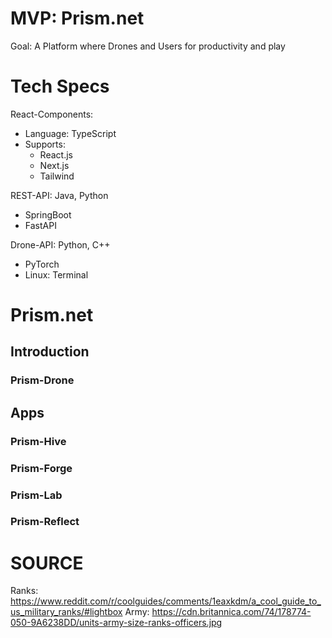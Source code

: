 # MVP: Prism.net

Goal: A Platform where Drones and Users for productivity and play

# Tech Specs

React-Components: 
  - Language: TypeScript
  - Supports:
    - React.js
    - Next.js
    - Tailwind

REST-API: Java, Python
- SpringBoot
- FastAPI

Drone-API: Python, C++
- PyTorch
- Linux: Terminal

# Prism.net

## Introduction
### Prism-Drone

## Apps
### Prism-Hive
### Prism-Forge
### Prism-Lab
### Prism-Reflect

# SOURCE

Ranks: https://www.reddit.com/r/coolguides/comments/1eaxkdm/a_cool_guide_to_us_military_ranks/#lightbox
Army: https://cdn.britannica.com/74/178774-050-9A6238DD/units-army-size-ranks-officers.jpg